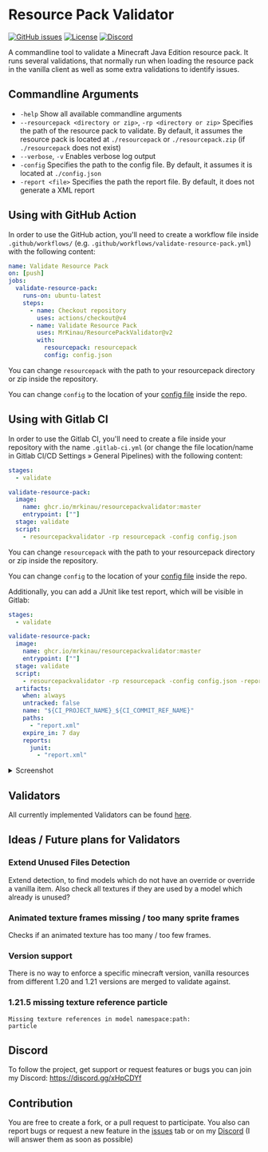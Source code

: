 # Resource Pack Validator
[![GitHub issues](https://img.shields.io/github/issues/MrKinau/ResourcePackValidator)](https://github.com/MrKinau/ResourcePackValidator/issues)
[![License](https://img.shields.io/github/license/MrKinau/ResourcePackValidator)](https://github.com/MrKinau/ResourcePackValidator/blob/master/LICENSE)
[![Discord](https://img.shields.io/discord/550764567282712583?logo=discord)](https://discord.gg/xHpCDYf)

A commandline tool to validate a Minecraft Java Edition resource pack. It runs several validations, that normally run when loading the resource pack in the vanilla client as well as some extra validations to identify issues.

## Commandline Arguments
- `-help` Show all available commandline arguments
- `--resourcepack <directory or zip>`, `-rp <directory or zip>` Specifies the path of the resource pack to validate. By default, it assumes the resource pack is located at `./resourcepack` or `./resourcepack.zip` (if `./resourcepack` does not exist)
- `--verbose`, `-v` Enables verbose log output
- `-config` Specifies the path to the config file. By default, it assumes it is located at `./config.json`
- `-report <file>` Specifies the path the report file. By default, it does not generate a XML report

## Using with GitHub Action
In order to use the GitHub action, you'll need to create a workflow file inside `.github/workflows/` (e.g. `.github/workflows/validate-resource-pack.yml`) with the following content:
```yaml
name: Validate Resource Pack
on: [push]
jobs:
  validate-resource-pack:
    runs-on: ubuntu-latest
    steps:
      - name: Checkout repository
        uses: actions/checkout@v4
      - name: Validate Resource Pack
        uses: MrKinau/ResourcePackValidator@v2
        with:
          resourcepack: resourcepack
          config: config.json
```
You can change `resourcepack` with the path to your resourcepack directory or zip inside the repository.

You can change `config` to the location of your [config file](doc/CONFIG.md) inside the repo.

## Using with Gitlab CI
In order to use the Gitlab CI, you'll need to create a file inside your repository with the name `.gitlab-ci.yml` (or change the file location/name in Gitlab CI/CD Settings » General Pipelines) with the following content:
```yaml
stages:
  - validate

validate-resource-pack:
  image:
    name: ghcr.io/mrkinau/resourcepackvalidator:master
    entrypoint: [""]
  stage: validate
  script:
    - resourcepackvalidator -rp resourcepack -config config.json
```
You can change `resourcepack` with the path to your resourcepack directory or zip inside the repository.

You can change `config` to the location of your [config file](doc/CONFIG.md) inside the repo.

Additionally, you can add a JUnit like test report, which will be visible in Gitlab:
```yaml
stages:
  - validate

validate-resource-pack:
  image:
    name: ghcr.io/mrkinau/resourcepackvalidator:master
    entrypoint: [""]
  stage: validate
  script:
    - resourcepackvalidator -rp resourcepack -config config.json -report ./report.xml
  artifacts:
    when: always
    untracked: false
    name: "${CI_PROJECT_NAME}_${CI_COMMIT_REF_NAME}"
    paths:
      - "report.xml"
    expire_in: 7 day
    reports:
      junit:
        - "report.xml"
```
<details>
  <summary>Screenshot</summary>
  <img src="https://github.com/MrKinau/ResourcePackValidator/assets/13185260/20bf3697-76b3-42e5-8912-9ac39bb43dd9"  alt="Gitlab CI Tests screenshot showing some validators failing"/>
</details>

## Validators
All currently implemented Validators can be found [here](doc/VALIDATORS.md).

## Ideas / Future plans for Validators
### Extend Unused Files Detection
Extend detection, to find models which do not have an override or override a vanilla item. 
Also check all textures if they are used by a model which already is unused?

### Animated texture frames missing / too many sprite frames
Checks if an animated texture has too many / too few frames.

### Version support
There is no way to enforce a specific minecraft version, vanilla resources from different 1.20 and 1.21 versions are merged to validate against.

### 1.21.5 missing texture reference particle
```
Missing texture references in model namespace:path:
particle
```

## Discord
To follow the project, get support or request features or bugs you can join my Discord: https://discord.gg/xHpCDYf

## Contribution
You are free to create a fork, or a pull request to participate. You also can report bugs or request a new feature in the [issues](https://github.com/MrKinau/FishingBot/issues) tab or on my [Discord](https://discord.gg/xHpCDYf) (I will answer them as soon as possible)
